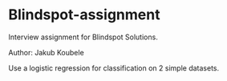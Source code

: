 # Blindspot-assignment
Interview assignment for Blindspot Solutions.

Author: Jakub Koubele

Use a logistic regression for classification on 2 simple datasets.
